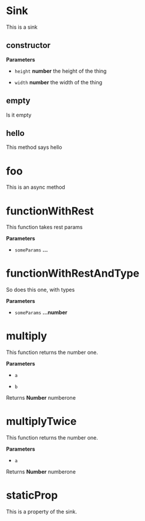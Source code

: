# Sink

This is a sink

## constructor

**Parameters**

-   `height` **number** the height of the thing

-   `width` **number** the width of the thing


## empty

Is it empty

## hello

This method says hello

# foo

This is an async method

# functionWithRest

This function takes rest params

**Parameters**

-   `someParams` **...** 


# functionWithRestAndType

So does this one, with types

**Parameters**

-   `someParams` **...number** 


# multiply

This function returns the number one.

**Parameters**

-   `a`  

-   `b`  


Returns **Number** numberone


# multiplyTwice

This function returns the number one.

**Parameters**

-   `a`  


Returns **Number** numberone


# staticProp

This is a property of the sink.
